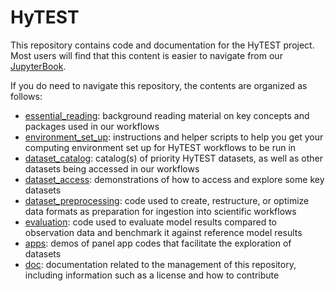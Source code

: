 # HyTEST
This repository contains code and documentation for the HyTEST project. Most users will find that this content is easier to navigate from our [JupyterBook](https://hytest-org.github.io/hytest/doc/About.html#).

If you do need to navigate this repository, the contents are organized as follows:
- [essential_reading](./essential_reading): background reading material on key concepts and packages used in our workflows
- [environment_set_up](./environment_set_up): instructions and helper scripts to help you get your computing environment set up for HyTEST workflows to be run in
- [dataset_catalog](./dataset_catalog): catalog(s) of priority HyTEST datasets, as well as other datasets being accessed in our workflows
- [dataset_access](./dataset_access): demonstrations of how to access and explore some key datasets
- [dataset_preprocessing](./dataset_preprocessing): code used to create, restructure, or optimize data formats as preparation for ingestion into scientific workflows
- [evaluation](./evaluation): code used to evaluate model results compared to observation data and benchmark it against reference model results
- [apps](./apps): demos of panel app codes that facilitate the exploration of datasets
- [doc](./doc): documentation related to the management of this repository, including information such as a license and how to contribute
